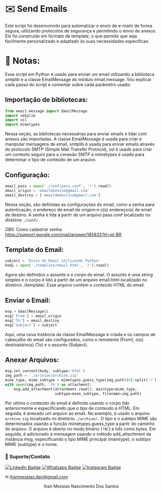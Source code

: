 # ✉️ Send Emails
Este script foi desenvolvido para automatizar o envio de e-mails de forma segura, utilizando protocolos de segurança e permitindo o envio de anexos. Ele foi construído em formato de template, o que permite que seja facilmente personalizado e adaptado às suas necessidades específicas.

# 🔧 Notas:
Esse script em Python é usado para enviar um email utilizando a biblioteca smtplib e a classe EmailMessage do módulo email.message. Vou explicar cada passo do script e comentar sobre cada parâmetro usado:

## Importação de bibliotecas:

```python
from email.message import EmailMessage
import smtplib
import ssl
import mimetypes
```

Nessa seção, as bibliotecas necessárias para enviar emails e lidar com anexos são importadas. A classe EmailMessage é usada para criar e manipular mensagens de email, smtplib é usada para enviar emails através do protocolo SMTP (Simple Mail Transfer Protocol), ssl é usado para criar um contexto seguro para a conexão SMTP e mimetypes é usado para determinar o tipo de conteúdo de um arquivo.

## Configuração:

```python
email_pass = open('./conf/pass.conf', 'r').read()
email_origin = 'emaildeenvio@gmail.com'
email_destiny = ['emaildedestino@gmail.com']
```

Nessa seção, são definidas as configurações do email, como a senha para autenticação, o endereço de email de origem e o(s) endereço(s) de email de destino. A senha é lida a partir de um arquivo pass.conf localizado no diretório `./conf/.`

*OBS:* Como cadastrar senha: https://support.google.com/mail/answer/185833?hl=pt-BR

## Template do Email:

```python
subject = 'Envio de Email utilizando Python'
body = open('./template/email.html', 'r').read()
```

Agora são definidos o assunto e o corpo do email. O assunto é uma string simples e o corpo é lido a partir de um arquivo email.html localizado no diretório ./template/. Esse arquivo contém o conteúdo HTML do email.

## Enviar o Email:

```python
msg = EmailMessage()
msg['From'] = email_origin
msg['To'] = email_destiny
msg['Subject'] = subject
```

Aqui, uma nova instância da classe EmailMessage é criada e os campos de cabeçalho do email são configurados, como o remetente (From), o(s) destinatário(s) (To) e o assunto (Subject).

## Anexar Arquivos:

```python
msg.set_content(body, subtype='html')
img_path = './archive/archive.zip'
mime_type, mime_subtype = mimetypes.guess_type(img_path)[0].split('/')
with open(img_path, 'rb') as attachment:
    msg.add_attachment(attachment.read(), maintype=mime_type,
                       subtype=mime_subtype, filename=img_path)
```
Por ultimo o conteúdo do email é definido usando o corpo lido anteriormente e especificando que o tipo de conteúdo é HTML. Em seguida, é anexado um arquivo ao email. No exemplo, é usado o arquivo `archive.zip` localizado no diretório `./archive/.` O tipo e o subtipo MIME são determinados usando a função mimetypes.guess_type a partir do caminho do arquivo. O arquivo é aberto no modo binário ('rb') e lido como bytes. Em seguida, é adicionado à mensagem usando o método add_attachment da instância msg, especificando o tipo MIME principal (maintype), o subtipo MIME (subtype) e o nome.

### 🤝 Suporte/Contato

[![LinkedIn Badge](https://img.shields.io/static/v1?style=for-the-badge&message=LinkedIn&color=0A66C2&logo=LinkedIn&logoColor=FFFFFF&label=)](https://www.linkedin.com/in/ihanmessias/)
[![Whatsapp Badge](https://img.shields.io/badge/WhatsApp-25D366?style=for-the-badge&logo=whatsapp&logoColor=white)](https://wa.me/61996487935)
[![Instagram Badge](https://img.shields.io/badge/Instagram-E4405F?style=for-the-badge&logo=instagram&logoColor=white)](https://www.instagram.com/devlinuxtv/)

✉ ihanmessias.dev@gmail.com

<p align="center">Ihan Messias Nascimento Dos Santos</p>